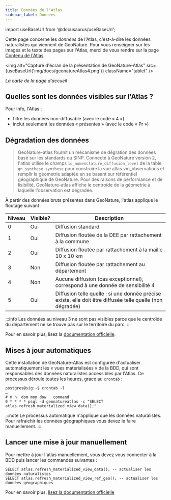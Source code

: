 ```yaml
---
title: Données de l'Atlas
sidebar_label: Données
---
```

import useBaseUrl from '@docusaurus/useBaseUrl';

Cette page concerne les *données* de l'Atlas, c'est-à-dire les données naturalistes qui viennent de GeoNature. Pour vous renseigner sur les images et le texte des pages sur l'Atlas, merci de vous rendre sur la page [Contenu de l'Atlas](atlasContenu.md).

<img alt="Capture d'écran de la présentation de GeoNature-Atlas" src={useBaseUrl('img/docs/geonatureAtlas4.png')} className="tablet" />

*La carte de la page d'accueil*

## Quelles sont les données visibles sur l'Atlas ?

Pour info, l'Atlas :
* filtre les données non-diffusable (avec le code « 4 »)
* inclut seulement les données « présentes » (avec le code « Pr »)

## Dégradation des données

> GeoNature-atlas fournit un mécanisme de dégration des données basé sur les standards du SINP. Connecté à GeoNature version 2, l'atlas utilise le champs `id_nomenclature_diffusion_level` de la table `gn_synthese.synthese` pour construire la vue atlas.vm_observations et remplir la géometrie adaptée en se basant sur référentiel géographique de GeoNature. Pour des raisons de performance et de lisibilité, GeoNature-atlas affiche le centroïde de la géometrie à laquelle l'observation est dégradée.

À partir des données bruts présentes dans GeoNature, l'atlas applique le floutage suivant :

Niveau | Visible? | Description
------ | -------- | -----------
0 | Oui | Diffusion standard | à la maille, à la ZNIEFF, à la commune, à l’espace protégé (statut par défaut).
1 | Oui | Diffusion floutée de la DEE par rattachement à la commune
2 | Oui | Diffusion floutée par rattachement à la maille 10 x 10 km
3 | Non | Diffusion floutée par rattachement au département
4 | Non | Aucune diffusion (cas exceptionnel), correspond à une donnée de sensibilité 4
5 | Oui | Diffusion telle quelle : si une donnée précise existe, elle doit être diffusée telle quelle (non dégradée)

:::info
Les données au niveau 3 ne sont pas visibles parce que le centroïde du département ne se trouve pas sur le territoire du parc.
:::

Pour en savoir plus, lisez la [documentation officielle](https://github.com/PnX-SI/GeoNature-atlas/blob/master/docs/degradation_donnees.rst).

## Mises à jour automatiques

Cette installation de GeoNature-Atlas est configurée d'actualiser automatiquement les « vues materialisées » de la BDD, qui sont responsables des données naturalistes accessibles par l'Atlas. Ce processus déroule toutes les heures, grace au `crontab` :

```
postgres@sig:~$ crontab -l
…
# m h  dom mon dow   command
0 * * * * psql -d geonatureatlas -c "SELECT atlas.refresh_materialized_view_data();"
```

:::note
Le processus automatique n'applique que les données naturalistes. Pour rafraichir les données géographiques vous devez le faire manuellement.
:::

## Lancer une mise à jour manuellement

Pour mettre à jour l'atlas manuellement, vous devez vous connecter à la BDD puis lancer les commandes suivantes :

```
SELECT atlas.refresh_materialized_view_data(); -- actualiser les données naturalistes
SELECT atlas.refresh_materialized_view_ref_geo(); -- actualiser les données géographiques
```

Pour en savoir plus, [lisez la documentation officielle](https://github.com/PnX-SI/GeoNature-atlas/blob/master/docs/vues_materialisees_maj.rst#mise-à-jour-des-vues-matérialisées)

